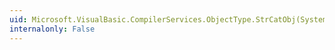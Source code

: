```yaml
---
uid: Microsoft.VisualBasic.CompilerServices.ObjectType.StrCatObj(System.Object,System.Object)
internalonly: False
---
```

